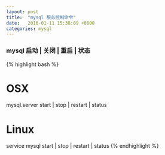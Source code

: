 ```yaml
---
layout: post
title:  "mysql 服务控制命令"
date:   2016-01-11 15:38:09 +0800
categories: mysql
---
```


### mysql 启动 | 关闭 | 重启 | 状态

{% highlight bash %}
# OSX
mysql.server start | stop | restart | status

# Linux
service mysql start | stop | restart | status
{% endhighlight %}
